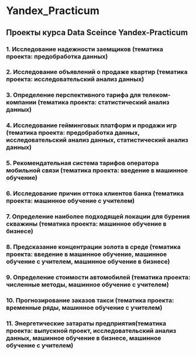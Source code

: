 # Yandex_Practicum
## Проекты курса Data Sceince Yandex-Practicum

### 1. Исследование надежности заемщиков (тематика проекта: предобработка данных)
### 2. Исследование объявлений о продаже квартир (тематика проекта: исследовательский анализ данных)
### 3. Определение перспективного тарифа для телеком-компании (тематика проекта: статистический анализ данных)
### 4. Исследование гейминговых платформ и продажи игр (тематика проекта: предобработка данных, исследовательский анализ данных, статистический анализ данных)
### 5. Рекомендательная система тарифов оператора мобильной связи (тематика проекта: введение в машинное обучение)
### 6. Исследование причин оттока клиентов банка (тематика проекта: машинное обучение с учителем)
### 7. Определение наиболее подходящей локации для бурения скважины (тематика проекта: машинное обучение в бизнесе)
### 8. Предсказание концентрации золота в среде (тематика проекта: введение в машинное обучение, машинное обучение с учителем, машинное обучение в бизнесе)
### 9. Определение стоимости автомобилей (тематика проекта: численные методы, машинное обучение с учителем)
### 10. Прогнозирование заказов такси (тематика проекта: временные ряды, машинное обучение с учителем)
### 11. Энергетические затараты предприятия(тематика проекта: выпускной проект, исследовательский анализ данных, машинное обучение в бизнесе, машинное обучение с учителем)
